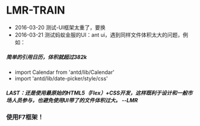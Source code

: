 # LMR-TRAIN
- 2016-03-20 测试-UI框架太重了，要换
- 2016-03-21 测试蚂蚁金服的UI：ant ui，遇到同样文件体积太大的问题，例如：
##### 简单的引用日历，体积就超过382k
- import Calendar from 'antd/lib/Calendar'
- import 'antd/lib/date-picker/style/css'
##### LAST：还是使用最原始的HTML5（Flex）+CSS开发，这样既利于设计和一般市场人员参与，也避免使用UI带了的文件体积过大。 --LMR

### 使用F7框架！